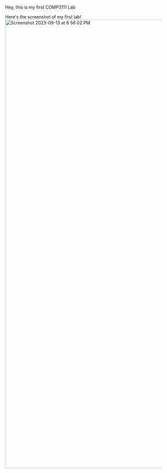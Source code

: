 Hey, this is my first COMP3111 Lab

Here's the screenshot of my first lab!
<img width="1440" alt="Screenshot 2023-09-13 at 8 56 02 PM" src="https://github.com/khushichawla/COMP3111_lab_1/assets/77114872/2cfbcb47-6617-4c93-acbc-01fb51d17874">
